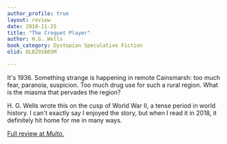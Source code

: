 ```yaml
---
author_profile: true
layout: review
date: 2018-11-25
title: "The Croquet Player"
author: H.G. Wells
book_category: Dystopian Speculative Fiction
olid: OL8291665M

---
```


It's 1936. Something strange is happening in remote Cainsmarsh: too much fear, paranoia, suspicion. Too much drug use for such a rural region. What is the miasma that pervades the region?

H. G. Wells wrote this on the cusp of World War II, a tense period in world history. I can't exactly say I enjoyed the story, but when I read it in 2018, it definitely hit home for me in many ways.

[Full review at *Multo*.](https://multoghost.wordpress.com/2018/11/25/a-budget-of-book-reviews-h-g-wells-and-frank-baker/)